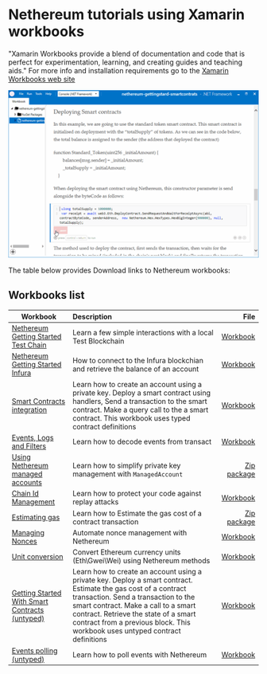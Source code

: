 # Nethereum tutorials using Xamarin workbooks

"Xamarin Workbooks provide a blend of documentation and code that is perfect for experimentation, learning, and creating guides and teaching aids." For more info and installation requirements go to the [Xamarin Workbooks web site]( https://developer.xamarin.com/guides/cross-platform/workbooks/)

![Workbook sample](screenshots/deploymentSample.gif)

The table below provides Download links to Nethereum workbooks:

## Workbooks list

| Workbook      | Description   | File |
| ------------- |:-------------| -----:|
|[Nethereum Getting Started Test Chain](nethereum-gettingstarted-testchain.workbook)|Learn a few simple interactions with a local Test Blockchain|[Workbook](nethereum-gettingstarted-testchain.workbook)|
|[Nethereum Getting Started Infura](nethereum-gettingstarted-infura.workbook)|How to connect to the Infura blockchian and retrieve the balance of an account|[Workbook](nethereum-gettingstarted-infura.workbook)|
[Smart Contracts integration](nethereum-gettingstarted-smartcontracts.workbook)|Learn how to create an account using a private key. Deploy a smart contract using handlers, Send a transaction to the smart contract. Make a query call to the a smart contract. This workbook uses typed contract definitions|[Workbook](nethereum-gettingstarted-smartcontracts.workbook)|
[Events, Logs and Filters](nethereum-events-gettingstarted.workbook)|Learn how to decode events from transact|[Workbook](nethereum-events-gettingstarted.workbook)|[Creating A New Account Using Geth](nethereum-creating-a-new-account-using-geth.workbook) | Create a new account with Geth |[Workbook](nethereum-creating-a-new-account-using-geth.workbook)|
|[Using Nethereum managed accounts](nethereum-managed-accounts.workbook/index.workbook)| Learn how to simplify private key management with `ManagedAccount`|[Zip package](nethereum-managed-accounts.workbook.zip)
|[Chain Id Management](nethereum-ChainID-Management.workbook) |Learn how to protect your code against replay attacks|[Workbook](nethereum-ChainID-Management.workbook)|
[Estimating gas](nethereum-estimating-gas.workbook/index.workbook) |Learn how to Estimate the gas cost of a contract transaction|[Zip package](nethereum-estimating-gas.workbook.zip)|
[Managing Nonces](nethereum-managing-nonces.workbook) |Automate nonce management with Nethereum|[Workbook](nethereum-managing-nonces.workbook)|
[Unit conversion](nethereum-converting-units.workbook)|Convert Ethereum currency units \(Eth\Gwei\Wei\) using Nethereum methods|[Workbook](nethereum-converting-units.workbook)|
|[Getting Started With Smart Contracts (untyped)](nethereum-gettingstarted-smartcontracts-untyped.workbook) |Learn how to create an account using a private key. Deploy a smart contract. Estimate the gas cost of a contract transaction. Send a transaction to the smart contract. Make a call to a smart contract. Retrieve the state of a smart contract from a previous block. This workbook uses untyped contract definitions|[Workbook](nethereum-gettingstarted-smartcontracts-untyped.workbook) |
[Events polling (untyped)](nethereum-eventdtos-getallchanges.workbook)|Learn how to poll events with Nethereum |[Workbook](nethereum-eventdtos-getallchanges.workbook)|
